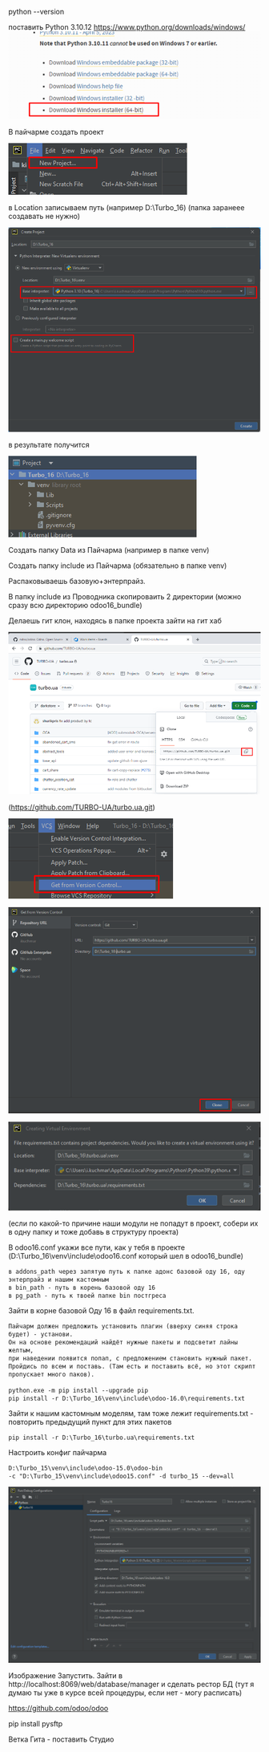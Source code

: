 python --version

поставить Python 3.10.12
https://www.python.org/downloads/windows/
![](Images\image8.png)
 
В пайчарме создать проект

![](Images\image2.png)

в Location записываем путь (например D:\Turbo_16) (папка заранеее создавать не нужно)

![](Images\image3.png)

в результате получится

![](Images\image4.png)

Создать папку Data из Пайчарма (например в папке venv)

Создать папку include из Пайчарма (обязательно в папке venv)
 
Распаковываешь базовую+энтерпрайз.

В папку include из Проводника скопироваить 2 директории (можно сразу всю директорию odoo16_bundle)


Делаешь гит клон, находясь в папке проекта
зайти на гит хаб

![](Images\image5.png)

(https://github.com/TURBO-UA/turbo.ua.git)

![](Images\image11.png)

![](Images\image6.png)

![](Images\image7.png)

(если по какой-то причине наши модули не попадут в проект, собери их в одну папку и тоже добавь в структуру проекта)


В odoo16.conf укажи все пути, как у тебя в проекте
(D:\Turbo_16\venv\include\odoo16.conf который шел в odoo16_bundle)

    в addons_path через запятую путь к папке адонс базовой оду 16, оду энтерпрайз и нашим кастомным
    в bin_path - путь в корень базовой оду 16
    в pg_path - путь к твоей папке bin постгреса

Зайти в корне базовой Оду 16 в файл requirements.txt. 

    Пайчарм должен предложить установить плагин (вверху синяя строка будет) - установи. 
    Он на основе рекомендаций найдёт нужные пакеты и подсветит лайны желтым, 
    при наведении появится попап, с предложением становить нужный пакет. 
    Пройдись по всем и поставь. (Там есть и поставить всё, но этот скрипт пропускает много паков).

    python.exe -m pip install --upgrade pip
    pip install -r D:\Turbo_16\venv\include\odoo-16.0\requirements.txt


Зайти к нашим кастомным моделям, там тоже лежит requirements.txt - повторить предыдущий пункт для этих пакетов

    pip install -r D:\Turbo_16\turbo.ua\requirements.txt  

Настроить конфиг пайчарма
    
    D:\Turbo_15\venv\include\odoo-15.0\odoo-bin
    -c "D:\Turbo_15\venv\include\odoo15.conf" -d turbo_15 --dev=all

![](Images\image12.png)

Изображение
Запустить. Зайти в http://localhost:8069/web/database/manager и сделать рестор БД (тут я думаю ты уже в курсе всей процедуры, если нет - могу расписать)


https://github.com/odoo/odoo


pip install pysftp

Ветка Гита - поставить Студио
